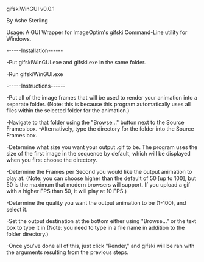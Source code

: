 gifskiWinGUI v0.0.1

By Ashe Sterling

Usage: A GUI Wrapper for ImageOptim's gifski Command-Line utility for Windows.

------Installation------

-Put gifskiWinGUI.exe and gifski.exe in the same folder. 

-Run gifskiWinGUI.exe

------Instructions------

-Put all of the image frames that will be used to render your animation into a separate folder. (Note: this is because this program automatically uses all files within the selected folder for the animation.)

-Navigate to that folder using the "Browse..." button next to the Source Frames box. -Alternatively, type the directory for the folder into the Source Frames box.

-Determine what size you want your output .gif to be. The program uses the size of the first image in the sequence by default, which will be displayed when you first choose the directory.

-Determine the Frames per Second you would like the output animation to play at. (Note: you can choose higher than the default of 50 [up to 100], but 50 is the maximum that modern browsers will support. If you upload a gif with a higher FPS than 50, it will play at 10 FPS.)

-Determine the quality you want the output animation to be (1-100), and select it.

-Set the output destination at the bottom either using "Browse..." or the text box to type it in (Note: you need to type in a file name in addition to the folder directory.)

-Once you've done all of this, just click "Render," and gifski will be ran with the arguments resulting from the previous steps.
